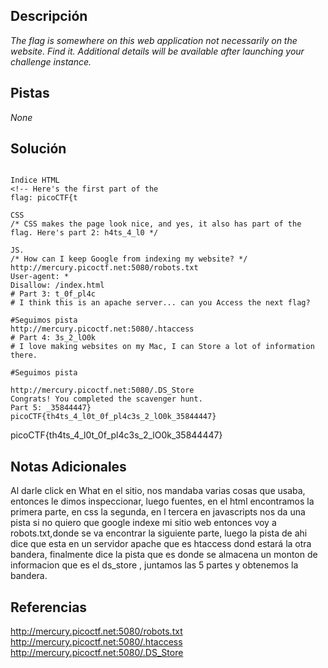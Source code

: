 
## Descripción

*The flag is somewhere on this web application not necessarily on the website. Find it.
Additional details will be available after launching your challenge instance.*

## Pistas

*None*

## Solución

```

Indice HTML
<!-- Here's the first part of the
flag: picoCTF{t

CSS
/* CSS makes the page look nice, and yes, it also has part of the flag. Here's part 2: h4ts_4_l0 */

JS.
/* How can I keep Google from indexing my website? */
http://mercury.picoctf.net:5080/robots.txt
User-agent: *
Disallow: /index.html
# Part 3: t_0f_pl4c
# I think this is an apache server... can you Access the next flag?

#Seguimos pista
http://mercury.picoctf.net:5080/.htaccess
# Part 4: 3s_2_lO0k
# I love making websites on my Mac, I can Store a lot of information there.

#Seguimos pista

http://mercury.picoctf.net:5080/.DS_Store
Congrats! You completed the scavenger hunt.
Part 5: _35844447}
picoCTF{th4ts_4_l0t_0f_pl4c3s_2_lO0k_35844447}
```

picoCTF{th4ts_4_l0t_0f_pl4c3s_2_lO0k_35844447}

## Notas Adicionales 

Al darle click en What en el sitio, nos mandaba varias cosas que usaba, entonces le dimos inspeccionar, luego fuentes, en el html encontramos la primera parte, en css la segunda, en l tercera en javascripts nos da una pista si no quiero que google indexe mi sitio web entonces voy a robots.txt,donde se va encontrar la siguiente parte, luego la pista de ahi dice que esta en un servidor apache que es htaccess dond estará la otra bandera, finalmente dice la pista que es donde se almacena un monton de informacion que es el ds_store , juntamos las 5 partes y obtenemos la bandera.
## Referencias 

http://mercury.picoctf.net:5080/robots.txt
http://mercury.picoctf.net:5080/.htaccess
http://mercury.picoctf.net:5080/.DS_Store